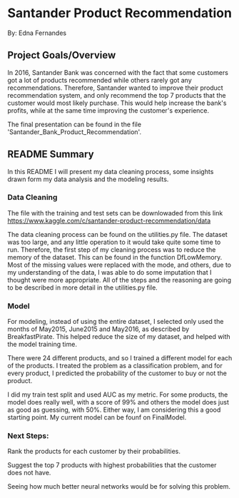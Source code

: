 # Santander Product Recommendation
By: Edna Fernandes

## Project Goals/Overview
In 2016, Santander Bank was concerned with the fact that some customers got a lot of products recommended while others rarely got any recommendations. Therefore, Santander wanted to improve their product recommendation system, and only recommend the top 7 products that the customer would most likely purchase. This would help increase the bank's profits, while at the same time improving the customer's experience.

The final presentation can be found in the file 'Santander_Bank_Product_Recommendation'.

## README Summary
In this README I will present my data cleaning process, some insights drawn form my data analysis and the modeling results.

### Data Cleaning
The file with the training and test sets can be downlowaded from this link https://www.kaggle.com/c/santander-product-recommendation/data

The data cleaning process can be found on the utilities.py file.
The dataset was too large, and any little operation to it would take quite some time to run. Therefore, the first step of my cleaning process was to reduce the memory of the dataset. This can be found in the function DfLowMemory. 
Most of the missing values were replaced with the mode, and others, due to my understanding of the data, I was able to do some imputation that I thought were more appropriate. All of the steps and the reasoning are going to be described in more detail in the utilities.py file.


### Model
For modeling, instead of using the entire dataset, I selected only used the months of May2015, June2015 and May2016, as described by BreakfastPirate. This helped reduce the size of my dataset, and helped with the model training time.

There were 24 different products, and so I trained a different model for each of the products.
I treated the problem as a classification problem, and for every product, I predicted the probability of the customer to buy or not the product. 

I did my train test split and used AUC as my metric. For some products, the model does really well, with a score of 99% and others the model does just as good as guessing, with 50%. Either way, I am considering this a good starting point.
My current model can be founf on FinalModel.


### Next Steps:
Rank the products for each customer by their probabilities.

Suggest the top 7 products with highest probabilities that the customer does not have.

Seeing how much better neural networks would be for solving this problem.

